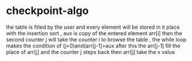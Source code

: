 # checkpoint-algo
the table is filled by the user and every element will be stored in it place with the insertion sort , aux is copy of the entered element arr[i]
then the second counter j will take the counter i to browse the table , the while loop makes the condition of (j>0)and(arr[j-1]>aux
after this the arr[j-1] fill the place of arr[j] and the counter j steps back then arr[j] take the x value 
